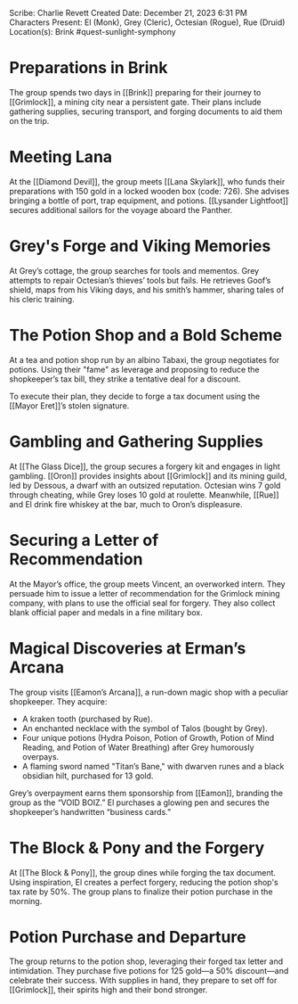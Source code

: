Scribe: Charlie Revett
Created Date: December 21, 2023 6:31 PM
Characters Present: El (Monk), Grey (Cleric), Octesian (Rogue), Rue (Druid)
Location(s): Brink
#quest-sunlight-symphony
# Preparations in Brink
The group spends two days in [[Brink]] preparing for their journey to [[Grimlock]], a mining city near a persistent gate. Their plans include gathering supplies, securing transport, and forging documents to aid them on the trip.
# Meeting Lana
At the [[Diamond Devil]], the group meets [[Lana Skylark]], who funds their preparations with 150 gold in a locked wooden box (code: 726). She advises bringing a bottle of port, trap equipment, and potions. [[Lysander Lightfoot]] secures additional sailors for the voyage aboard the Panther.
# Grey's Forge and Viking Memories
At Grey’s cottage, the group searches for tools and mementos. Grey attempts to repair Octesian’s thieves’ tools but fails. He retrieves Goof’s shield, maps from his Viking days, and his smith’s hammer, sharing tales of his cleric training.
# The Potion Shop and a Bold Scheme
At a tea and potion shop run by an albino Tabaxi, the group negotiates for potions. Using their "fame" as leverage and proposing to reduce the shopkeeper’s tax bill, they strike a tentative deal for a discount.

To execute their plan, they decide to forge a tax document using the [[Mayor Eret]]’s stolen signature.
# Gambling and Gathering Supplies
At [[The Glass Dice]], the group secures a forgery kit and engages in light gambling. [[Oron]] provides insights about [[Grimlock]] and its mining guild, led by Dessous, a dwarf with an outsized reputation. Octesian wins 7 gold through cheating, while Grey loses 10 gold at roulette. Meanwhile, [[Rue]] and El drink fire whiskey at the bar, much to Oron’s displeasure.
# Securing a Letter of Recommendation
At the Mayor’s office, the group meets Vincent, an overworked intern. They persuade him to issue a letter of recommendation for the Grimlock mining company, with plans to use the official seal for forgery. They also collect blank official paper and medals in a fine military box.
# Magical Discoveries at Erman’s Arcana
The group visits [[Eamon’s Arcana]], a run-down magic shop with a peculiar shopkeeper. They acquire:
* A kraken tooth (purchased by Rue).
* An enchanted necklace with the symbol of Talos (bought by Grey).
* Four unique potions (Hydra Poison, Potion of Growth, Potion of Mind Reading, and Potion of Water Breathing) after Grey humorously overpays.
* A flaming sword named "Titan’s Bane," with dwarven runes and a black obsidian hilt, purchased for 13 gold.

Grey’s overpayment earns them sponsorship from [[Eamon]], branding the group as the “VOID BOIZ.” El purchases a glowing pen and secures the shopkeeper’s handwritten “business cards.”
# The Block & Pony and the Forgery
At [[The Block & Pony]], the group dines while forging the tax document. Using inspiration, El creates a perfect forgery, reducing the potion shop's tax rate by 50%. The group plans to finalize their potion purchase in the morning.
# Potion Purchase and Departure
The group returns to the potion shop, leveraging their forged tax letter and intimidation. They purchase five potions for 125 gold—a 50% discount—and celebrate their success. With supplies in hand, they prepare to set off for [[Grimlock]], their spirits high and their bond stronger.